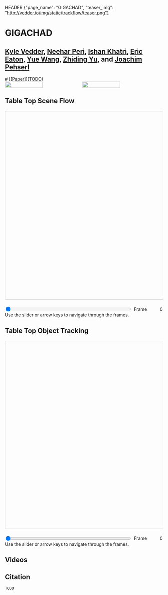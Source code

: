 HEADER {"page_name": "GIGACHAD", "teaser_img": "http://vedder.io/img/static/trackflow/teaser.png"}

<style>
#jack-flow-render-container {
    width: 100%;
    height: 600px;
    border: 1px solid #ccc;
    margin-top: 20px;
}
#jack-flow-slider-container {
    width: 100%;
    margin-top: 20px;
    display: flex;
    align-items: center;
}
#jack-flow-frame-slider {
    flex-grow: 1;
    margin-right: 10px;
}
#jack-flow-frame-number {
    width: 50px;
    text-align: right;
}

#jack-traj-render-container {
    width: 100%;
    height: 600px;
    border: 1px solid #ccc;
    margin-top: 20px;
}
#jack-traj-slider-container {
    width: 100%;
    margin-top: 20px;
    display: flex;
    align-items: center;
}
#jack-traj-frame-slider {
    flex-grow: 1;
    margin-right: 10px;
}
#jack-traj-frame-number {
    width: 50px;
    text-align: right;
}


</style>


# GIGACHAD

## [Kyle Vedder](http://vedder.io), [Neehar Peri](http://www.neeharperi.com/), [Ishan Khatri](https://ishan.khatri.io/),  [Eric Eaton](https://www.seas.upenn.edu/~eeaton/), [Yue Wang](https://yuewang.xyz/), [Zhiding Yu](https://chrisding.github.io/), and [Joachim Pehserl](https://www.linkedin.com/in/joachim-pehserl-45514a98/)


<div class="centered">
# [[Paper]](TODO)
</div>


<!-- Side by side images from img/static/gigachad/gigachad_bird_flow_cropped.png and  img/static/gigachad/gigachad_bird_trajectory_cropped.png -->
<div style="display: flex" class="centered">
<img src="img/static/gigachad/gigachad_bird_flow_cropped.png" style="width:49%;" />
<img src="img/static/gigachad/gigachad_bird_trajectory_cropped.png" style="width:49%"/>
</div>

<script type="importmap">
{
    "imports": {
        "three": "https://unpkg.com/three@0.159.0/build/three.module.js",
        "three/addons/": "https://unpkg.com/three@0.159.0/examples/jsm/"
    }
}
</script>

## Table Top Scene Flow

<div class="centered">
<div id="jack-flow-render-container"></div>
<div id="jack-flow-slider-container">
<input type="range" id="jack-flow-frame-slider" min="0" max="16" value="0" class="centered">
Frame <span id="jack-flow-frame-number">0</span>
</div>
Use the slider or arrow keys to navigate through the frames.
</div>
<script type="module" src="js/jack_scene_flow_vis.js"></script>


## Table Top Object Tracking

<div class="centered">
<div id="jack-traj-render-container"></div>
<div id="jack-traj-slider-container">
<input type="range" id="jack-traj-frame-slider" min="0" max="16" value="0" class="centered">
Frame <span id="jack-traj-frame-number">0</span>
</div>
Use the slider or arrow keys to navigate through the frames.
</div>
<script type="module" src="js/jack_traj_vis.js"></script>


## Videos



## Citation

```
TODO
```